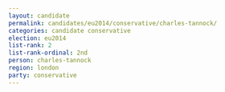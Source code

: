 ```yaml
---
layout: candidate
permalink: candidates/eu2014/conservative/charles-tannock/
categories: candidate conservative
election: eu2014
list-rank: 2
list-rank-ordinal: 2nd
person: charles-tannock
region: london
party: conservative
---
```

